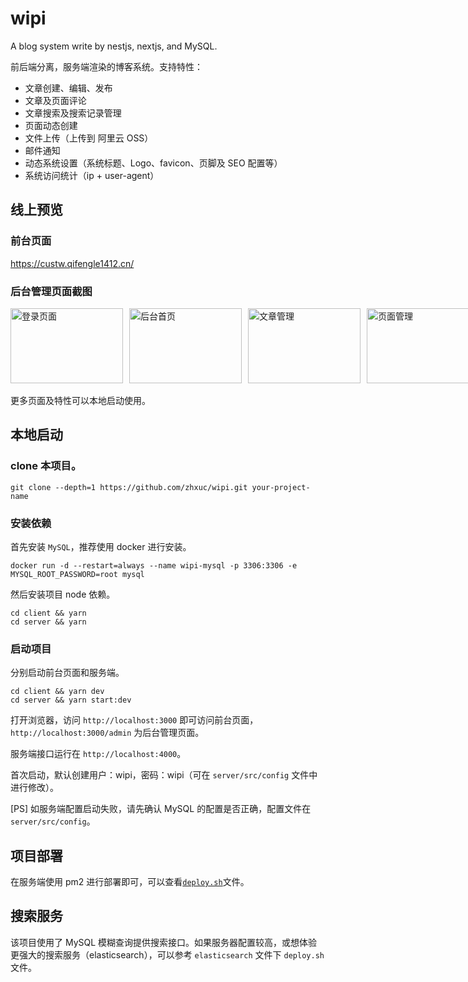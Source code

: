 # wipi

A blog system write by nestjs, nextjs, and MySQL.

前后端分离，服务端渲染的博客系统。支持特性：

- 文章创建、编辑、发布
- 文章及页面评论
- 文章搜索及搜索记录管理
- 页面动态创建
- 文件上传（上传到 阿里云 OSS）
- 邮件通知
- 动态系统设置（系统标题、Logo、favicon、页脚及 SEO 配置等）
- 系统访问统计（ip + user-agent）

## 线上预览

### 前台页面

https://custw.qifengle1412.cn/

### 后台管理页面截图

<ul style="display: flex; flex-wrap: no-wrap; list-style: none; padding: 0">
  <li><img style="width: 180px; height: 120px" src="https://wipi.oss-cn-shanghai.aliyuncs.com/2020-02-13/PMHJN7AB7S95TU83JGRZW0/wipi-login.png" alt="登录页面" /></li>
  <li><img style="width: 180px; height: 120px; margin-left: 10px" src="https://wipi.oss-cn-shanghai.aliyuncs.com/2020-02-13/PMHJN7AB7S95TU83JGRZR2/wipi-admin-index.png" alt="后台首页" /></li>
  <li  ><img style="width: 180px; height: 120px; margin-left: 10px" src="https://wipi.oss-cn-shanghai.aliyuncs.com/2020-02-13/PMHJN7AB7S95TU83JGRZOL/wipi-admin-article.png" alt="文章管理" /></li>
  <li  ><img style="width: 180px; height: 120px; margin-left: 10px" src="https://wipi.oss-cn-shanghai.aliyuncs.com/2020-02-13/PMHJN7AB7S95TU83JGRZTJ/wipi-admin-page.png" alt="页面管理" /></li>
</ul>

更多页面及特性可以本地启动使用。

## 本地启动

### clone 本项目。

```shell
git clone --depth=1 https://github.com/zhxuc/wipi.git your-project-name
```

### 安装依赖

首先安装 `MySQL`，推荐使用 docker 进行安装。

```shell
docker run -d --restart=always --name wipi-mysql -p 3306:3306 -e MYSQL_ROOT_PASSWORD=root mysql
```

然后安装项目 node 依赖。

```shell
cd client && yarn
cd server && yarn
```

### 启动项目

分别启动前台页面和服务端。

```shell
cd client && yarn dev
cd server && yarn start:dev
```

打开浏览器，访问 `http://localhost:3000` 即可访问前台页面，`http://localhost:3000/admin` 为后台管理页面。

服务端接口运行在 `http://localhost:4000`。

首次启动，默认创建用户：wipi，密码：wipi（可在 `server/src/config` 文件中进行修改）。

[PS] 如服务端配置启动失败，请先确认 MySQL 的配置是否正确，配置文件在 `server/src/config`。

## 项目部署

在服务端使用 pm2 进行部署即可，可以查看[`deploy.sh`](./deploy.sh)文件。

## 搜索服务

该项目使用了 MySQL 模糊查询提供搜索接口。如果服务器配置较高，或想体验更强大的搜索服务（elasticsearch），可以参考 `elasticsearch` 文件下 `deploy.sh` 文件。
